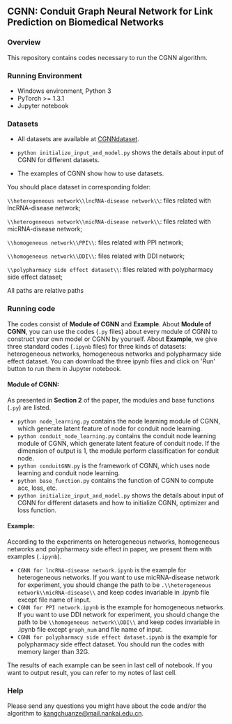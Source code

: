 ﻿## CGNN: Conduit Graph Neural Network for Link Prediction on Biomedical Networks

### Overview
This repository contains codes necessary to run the CGNN algorithm. 

### Running Environment
* Windows environment, Python 3
* PyTorch >= 1.3.1
* Jupyter notebook

### Datasets
* All datasets are available at [CGNNdataset](http://bioinfo.nankai.edu.cn/kangcz.html).

* `python initialize_input_and_model.py` shows the details about input of CGNN for different datasets.
*  The examples of CGNN show how to use datasets.

You should place dataset in corresponding folder:

`\\heterogeneous network\\lncRNA-disease network\\`: files related with lncRNA-disease network;

`\\heterogeneous network\\micRNA-disease network\\`: files related with micRNA-disease network;

`\\homogeneous network\\PPI\\`: files related with PPI network;

`\\homogeneous network\\DDI\\`: files related with DDI network;

`\\polypharmacy side effect dataset\\`: files related with polypharmacy side effect dataset;

All paths are relative paths
### Running code
The codes consist of **Module of CGNN** and **Example**.
About **Module of CGNN**, you can use the codes (`.py` files) about every module of CGNN to construct your own model or CGNN by yourself.
About **Example**,  we give three standard codes (`.ipynb` files) for three kinds of datasets: heterogeneous networks, homogeneous networks and polypharmacy side effect dataset. You can download the three ipynb files and click on 'Run' button to run them in Jupyter notebook.
#### Module of CGNN:
As presented in **Section 2** of the paper, the modules and base functions (`.py`) are listed.
* `python node_learning.py` contains the node learning module of CGNN, which generate latent feature of node for conduit node learning.
* `python conduit_node_learning.py` contains the conduit node learning module of CGNN, which generate latent feature of conduit node. If the dimension of output is 1, the module perform classification for conduit node.
* `python conduitGNN.py` is the framework of CGNN, which uses node learning and conduit node learning.
* `python base_function.py` contains the function of CGNN to compute acc, loss, etc.
* `python initialize_input_and_model.py` shows the details about input of CGNN for different datasets and how to initialize CGNN, optimizer and loss function.
#### Example:
According to the experiments on heterogeneous networks, homogeneous networks and polypharmacy side effect in paper, we present them with examples (`.ipynb`).
* `CGNN for lncRNA-disease network.ipynb` is the example for heterogeneous networks. If you want to use micRNA-disease network for experiment, you should change the path  to be `.\\heterogeneous network\\micRNA-disease\\` and keep codes invariable in .ipynb file except file name of input.
* `CGNN for PPI network.ipynb` is the example for homogeneous networks. If you want to use DDI network for experiment, you should change the path to be `\\homogeneous network\\DDI\\` and keep codes invariable in .ipynb file except `graph_num` and file name of input.
* `CGNN for polypharmacy side effect dataset.ipynb` is the example for polypharmacy side effect dataset. You should run the codes with memory larger than 32G.

The results of each example can be seen in last cell of notebook. If you want to output result, you can refer to my notes of last cell.
### Help
Please send any questions you might have about the code and/or the algorithm to [kangchuanze@mail.nankai.edu.cn](kangchuanze@mail.nankai.edu.cn).

